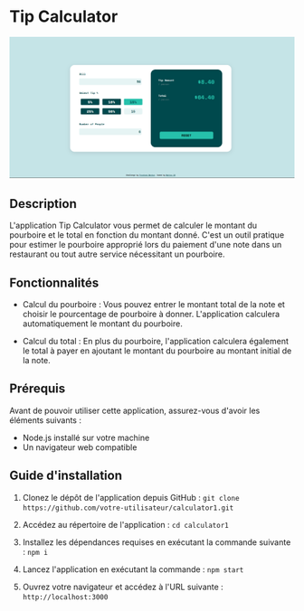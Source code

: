# Tip Calculator

![Preview de l'app](./p2.png)

## Description

L'application Tip Calculator vous permet de calculer le montant du pourboire et le total en fonction du montant donné. C'est un outil pratique pour estimer le pourboire approprié lors du paiement d'une note dans un restaurant ou tout autre service nécessitant un pourboire. 

## Fonctionnalités

- Calcul du pourboire : Vous pouvez entrer le montant total de la note et choisir le pourcentage de pourboire à donner. L'application calculera automatiquement le montant du pourboire.

- Calcul du total : En plus du pourboire, l'application calculera également le total à payer en ajoutant le montant du pourboire au montant initial de la note.

## Prérequis

Avant de pouvoir utiliser cette application, assurez-vous d'avoir les éléments suivants :

- Node.js installé sur votre machine
- Un navigateur web compatible

## Guide d'installation

1. Clonez le dépôt de l'application depuis GitHub : `git clone https://github.com/votre-utilisateur/calculator1.git`

2. Accédez au répertoire de l'application : `cd calculator1`

3. Installez les dépendances requises en exécutant la commande suivante : `npm i`

4. Lancez l'application en exécutant la commande : `npm start`

5. Ouvrez votre navigateur et accédez à l'URL suivante : `http://localhost:3000`
